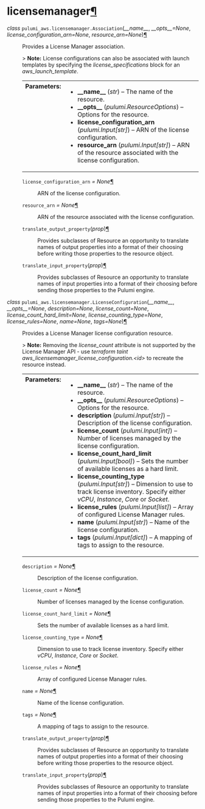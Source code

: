<div class="section" id="module-pulumi_aws.licensemanager">
<span id="licensemanager"></span><h1>licensemanager<a class="headerlink" href="#module-pulumi_aws.licensemanager" title="Permalink to this headline">¶</a></h1>
<dl class="class">
<dt id="pulumi_aws.licensemanager.Association">
<em class="property">class </em><code class="descclassname">pulumi_aws.licensemanager.</code><code class="descname">Association</code><span class="sig-paren">(</span><em>__name__</em>, <em>__opts__=None</em>, <em>license_configuration_arn=None</em>, <em>resource_arn=None</em><span class="sig-paren">)</span><a class="headerlink" href="#pulumi_aws.licensemanager.Association" title="Permalink to this definition">¶</a></dt>
<dd><p>Provides a License Manager association.</p>
<p>&gt; <strong>Note:</strong> License configurations can also be associated with launch templates by specifying the <cite>license_specifications</cite> block for an <cite>aws_launch_template</cite>.</p>
<table class="docutils field-list" frame="void" rules="none">
<col class="field-name" />
<col class="field-body" />
<tbody valign="top">
<tr class="field-odd field"><th class="field-name">Parameters:</th><td class="field-body"><ul class="first last simple">
<li><strong>__name__</strong> (<em>str</em>) – The name of the resource.</li>
<li><strong>__opts__</strong> (<em>pulumi.ResourceOptions</em>) – Options for the resource.</li>
<li><strong>license_configuration_arn</strong> (<em>pulumi.Input</em><em>[</em><em>str</em><em>]</em>) – ARN of the license configuration.</li>
<li><strong>resource_arn</strong> (<em>pulumi.Input</em><em>[</em><em>str</em><em>]</em>) – ARN of the resource associated with the license configuration.</li>
</ul>
</td>
</tr>
</tbody>
</table>
<dl class="attribute">
<dt id="pulumi_aws.licensemanager.Association.license_configuration_arn">
<code class="descname">license_configuration_arn</code><em class="property"> = None</em><a class="headerlink" href="#pulumi_aws.licensemanager.Association.license_configuration_arn" title="Permalink to this definition">¶</a></dt>
<dd><p>ARN of the license configuration.</p>
</dd></dl>

<dl class="attribute">
<dt id="pulumi_aws.licensemanager.Association.resource_arn">
<code class="descname">resource_arn</code><em class="property"> = None</em><a class="headerlink" href="#pulumi_aws.licensemanager.Association.resource_arn" title="Permalink to this definition">¶</a></dt>
<dd><p>ARN of the resource associated with the license configuration.</p>
</dd></dl>

<dl class="method">
<dt id="pulumi_aws.licensemanager.Association.translate_output_property">
<code class="descname">translate_output_property</code><span class="sig-paren">(</span><em>prop</em><span class="sig-paren">)</span><a class="headerlink" href="#pulumi_aws.licensemanager.Association.translate_output_property" title="Permalink to this definition">¶</a></dt>
<dd><p>Provides subclasses of Resource an opportunity to translate names of output properties
into a format of their choosing before writing those properties to the resource object.</p>
</dd></dl>

<dl class="method">
<dt id="pulumi_aws.licensemanager.Association.translate_input_property">
<code class="descname">translate_input_property</code><span class="sig-paren">(</span><em>prop</em><span class="sig-paren">)</span><a class="headerlink" href="#pulumi_aws.licensemanager.Association.translate_input_property" title="Permalink to this definition">¶</a></dt>
<dd><p>Provides subclasses of Resource an opportunity to translate names of input properties into
a format of their choosing before sending those properties to the Pulumi engine.</p>
</dd></dl>

</dd></dl>

<dl class="class">
<dt id="pulumi_aws.licensemanager.LicenseConfiguration">
<em class="property">class </em><code class="descclassname">pulumi_aws.licensemanager.</code><code class="descname">LicenseConfiguration</code><span class="sig-paren">(</span><em>__name__</em>, <em>__opts__=None</em>, <em>description=None</em>, <em>license_count=None</em>, <em>license_count_hard_limit=None</em>, <em>license_counting_type=None</em>, <em>license_rules=None</em>, <em>name=None</em>, <em>tags=None</em><span class="sig-paren">)</span><a class="headerlink" href="#pulumi_aws.licensemanager.LicenseConfiguration" title="Permalink to this definition">¶</a></dt>
<dd><p>Provides a License Manager license configuration resource.</p>
<p>&gt; <strong>Note:</strong> Removing the <cite>license_count</cite> attribute is not supported by the License Manager API - use <cite>terraform taint aws_licensemanager_license_configuration.&lt;id&gt;</cite> to recreate the resource instead.</p>
<table class="docutils field-list" frame="void" rules="none">
<col class="field-name" />
<col class="field-body" />
<tbody valign="top">
<tr class="field-odd field"><th class="field-name">Parameters:</th><td class="field-body"><ul class="first last simple">
<li><strong>__name__</strong> (<em>str</em>) – The name of the resource.</li>
<li><strong>__opts__</strong> (<em>pulumi.ResourceOptions</em>) – Options for the resource.</li>
<li><strong>description</strong> (<em>pulumi.Input</em><em>[</em><em>str</em><em>]</em>) – Description of the license configuration.</li>
<li><strong>license_count</strong> (<em>pulumi.Input</em><em>[</em><em>int</em><em>]</em>) – Number of licenses managed by the license configuration.</li>
<li><strong>license_count_hard_limit</strong> (<em>pulumi.Input</em><em>[</em><em>bool</em><em>]</em>) – Sets the number of available licenses as a hard limit.</li>
<li><strong>license_counting_type</strong> (<em>pulumi.Input</em><em>[</em><em>str</em><em>]</em>) – Dimension to use to track license inventory. Specify either <cite>vCPU</cite>, <cite>Instance</cite>, <cite>Core</cite> or <cite>Socket</cite>.</li>
<li><strong>license_rules</strong> (<em>pulumi.Input</em><em>[</em><em>list</em><em>]</em>) – Array of configured License Manager rules.</li>
<li><strong>name</strong> (<em>pulumi.Input</em><em>[</em><em>str</em><em>]</em>) – Name of the license configuration.</li>
<li><strong>tags</strong> (<em>pulumi.Input</em><em>[</em><em>dict</em><em>]</em>) – A mapping of tags to assign to the resource.</li>
</ul>
</td>
</tr>
</tbody>
</table>
<dl class="attribute">
<dt id="pulumi_aws.licensemanager.LicenseConfiguration.description">
<code class="descname">description</code><em class="property"> = None</em><a class="headerlink" href="#pulumi_aws.licensemanager.LicenseConfiguration.description" title="Permalink to this definition">¶</a></dt>
<dd><p>Description of the license configuration.</p>
</dd></dl>

<dl class="attribute">
<dt id="pulumi_aws.licensemanager.LicenseConfiguration.license_count">
<code class="descname">license_count</code><em class="property"> = None</em><a class="headerlink" href="#pulumi_aws.licensemanager.LicenseConfiguration.license_count" title="Permalink to this definition">¶</a></dt>
<dd><p>Number of licenses managed by the license configuration.</p>
</dd></dl>

<dl class="attribute">
<dt id="pulumi_aws.licensemanager.LicenseConfiguration.license_count_hard_limit">
<code class="descname">license_count_hard_limit</code><em class="property"> = None</em><a class="headerlink" href="#pulumi_aws.licensemanager.LicenseConfiguration.license_count_hard_limit" title="Permalink to this definition">¶</a></dt>
<dd><p>Sets the number of available licenses as a hard limit.</p>
</dd></dl>

<dl class="attribute">
<dt id="pulumi_aws.licensemanager.LicenseConfiguration.license_counting_type">
<code class="descname">license_counting_type</code><em class="property"> = None</em><a class="headerlink" href="#pulumi_aws.licensemanager.LicenseConfiguration.license_counting_type" title="Permalink to this definition">¶</a></dt>
<dd><p>Dimension to use to track license inventory. Specify either <cite>vCPU</cite>, <cite>Instance</cite>, <cite>Core</cite> or <cite>Socket</cite>.</p>
</dd></dl>

<dl class="attribute">
<dt id="pulumi_aws.licensemanager.LicenseConfiguration.license_rules">
<code class="descname">license_rules</code><em class="property"> = None</em><a class="headerlink" href="#pulumi_aws.licensemanager.LicenseConfiguration.license_rules" title="Permalink to this definition">¶</a></dt>
<dd><p>Array of configured License Manager rules.</p>
</dd></dl>

<dl class="attribute">
<dt id="pulumi_aws.licensemanager.LicenseConfiguration.name">
<code class="descname">name</code><em class="property"> = None</em><a class="headerlink" href="#pulumi_aws.licensemanager.LicenseConfiguration.name" title="Permalink to this definition">¶</a></dt>
<dd><p>Name of the license configuration.</p>
</dd></dl>

<dl class="attribute">
<dt id="pulumi_aws.licensemanager.LicenseConfiguration.tags">
<code class="descname">tags</code><em class="property"> = None</em><a class="headerlink" href="#pulumi_aws.licensemanager.LicenseConfiguration.tags" title="Permalink to this definition">¶</a></dt>
<dd><p>A mapping of tags to assign to the resource.</p>
</dd></dl>

<dl class="method">
<dt id="pulumi_aws.licensemanager.LicenseConfiguration.translate_output_property">
<code class="descname">translate_output_property</code><span class="sig-paren">(</span><em>prop</em><span class="sig-paren">)</span><a class="headerlink" href="#pulumi_aws.licensemanager.LicenseConfiguration.translate_output_property" title="Permalink to this definition">¶</a></dt>
<dd><p>Provides subclasses of Resource an opportunity to translate names of output properties
into a format of their choosing before writing those properties to the resource object.</p>
</dd></dl>

<dl class="method">
<dt id="pulumi_aws.licensemanager.LicenseConfiguration.translate_input_property">
<code class="descname">translate_input_property</code><span class="sig-paren">(</span><em>prop</em><span class="sig-paren">)</span><a class="headerlink" href="#pulumi_aws.licensemanager.LicenseConfiguration.translate_input_property" title="Permalink to this definition">¶</a></dt>
<dd><p>Provides subclasses of Resource an opportunity to translate names of input properties into
a format of their choosing before sending those properties to the Pulumi engine.</p>
</dd></dl>

</dd></dl>

</div>
